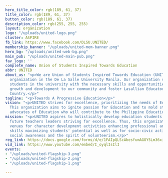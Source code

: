 ```yaml
---
hero_title_color: rgb(189, 61, 37)
title_color: rgb(189, 61, 37)
button_color: rgb(189, 61, 37)
description_color: rgb(255, 255, 255)
layout: organization
logo: "/uploads/united-logo.png"
cluster: ASPIRE
fb_link: https://www.facebook.com/DLSU.UNITED/
membership_banner: "/uploads/united-mem-banner.png"
hero_bg: "/uploads/united-web-bg.png"
main_pub: "/uploads/united-main-pub.png"
fav_logo: ''
complete_name: Union of Students Inspired Towards Education
abbr: UNITED
about_us: "<p>We are Union of Students Inspired Towards Education (UNITED), an academic
  organization in the De La Salle University Manila. Our organization seeks to provide
  students in the university with the necessary skills and opportunities to encourage
  growth and development to our community and foster Lasallian Educators for God and
  Country.</p>"
tagline: "<p>Towards A Progressive Education</p>"
vision: "<p>UNITED strives for excellence, prioritizing the needs of Education students.
  This organization aims to ignite passion for Education and to mold students to become
  advocates of Education who will contribute to the Philippine Education System.</p>"
mission: "<p>UNITED aspires to holistically develop education students into becoming
  future teachers leaders striving for excellence. Thus, this organization shall provide
  venues for character development activities enhancing professional and personal
  skills maximizing students' potential as well as for socio-civic activities promoting
  social awareness and the spirit of volunteerism.</p>"
reg_link: https://docs.google.com/forms/d/e/1FAIpQLScAbesfumAGOY5Lm36xihDSmGXf4BVhM8x88fu_qAEpCudA2A/viewform?usp=sf_link
vid_link: https://www.youtube.com/embed/I_oyqlIsIlI
events:
- "/uploads/united-flagship-3.png"
- "/uploads/united-flagship-2.png"
- "/uploads/united-flagship-1.png"

---
```

